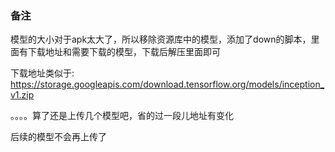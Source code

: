 ### 备注

模型的大小对于apk太大了，所以移除资源库中的模型，添加了down的脚本，里面有下载地址和需要下载的模型，下载后解压里面即可

下载地址类似于:
https://storage.googleapis.com/download.tensorflow.org/models/inception_v1.zip

。。。。算了还是上传几个模型吧，省的过一段儿地址有变化

后续的模型不会再上传了
